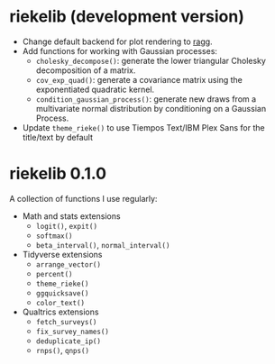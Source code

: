 # riekelib (development version)

* Change default backend for plot rendering to [ragg](https://ragg.r-lib.org/). 
* Add functions for working with Gaussian processes:
  * `cholesky_decompose()`: generate the lower triangular Cholesky decomposition of a matrix.
  * `cov_exp_quad()`: generate a covariance matrix using the exponentiated quadratic kernel. 
  * `condition_gaussian_process()`: generate new draws from a multivariate normal distribution by conditioning on a Gaussian Process.
* Update `theme_rieke()` to use Tiempos Text/IBM Plex Sans for the title/text by default

# riekelib 0.1.0

A collection of functions I use regularly:

* Math and stats extensions
  * `logit()`, `expit()`
  * `softmax()`
  * `beta_interval()`, `normal_interval()`
* Tidyverse extensions
  * `arrange_vector()`
  * `percent()`
  * `theme_rieke()`
  * `ggquicksave()`
  * `color_text()`
* Qualtrics extensions
  * `fetch_surveys()`
  * `fix_survey_names()`
  * `deduplicate_ip()`
  * `rnps()`, `qnps()`
